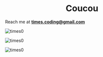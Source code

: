 <h1 align="center">Coucou</h1>

Reach me at **times.coding@gmail.com**

<p> <img src="https://github-profile-trophy.vercel.app/?username=times0&theme=dracula&rank=SECRET,SSS,SS,S,AAA,AA,A,BBB,BB,B" alt="times0" /></a> </p>

<p><img align="center" src="https://github-stats-drab-two.vercel.app/api/top-langs?username=times0&show_icons=true&locale=en&layout=compact&theme=dracula" alt="times0" /></p>

<p><img align="center" src="https://github-readme-streak-stats.herokuapp.com/?user=times0&theme=dracula" alt="times0" /></p>

